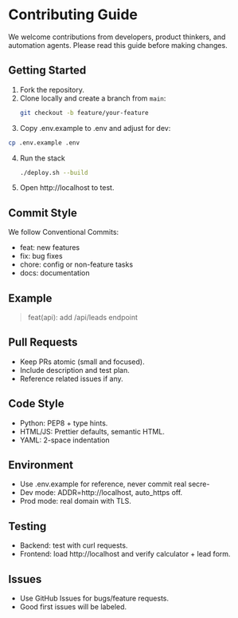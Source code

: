 # Contributing Guide

We welcome contributions from developers, product thinkers, and automation agents. Please read this guide before making changes.

## Getting Started
1. Fork the repository.
2. Clone locally and create a branch from `main`:
   ```bash
   git checkout -b feature/your-feature
   ```
3.	Copy .env.example to .env and adjust for dev:
   ```bash
   cp .env.example .env
   ```
4. Run the stack
   ```bash
   ./deploy.sh --build
   ```
5. Open http://localhost to test.

## Commit Style

We follow Conventional Commits:
- feat: new features
- fix: bug fixes
- chore: config or non-feature tasks
- docs: documentation

## Example
>feat(api): add /api/leads endpoint

## Pull Requests
- Keep PRs atomic (small and focused).
- Include description and test plan.
- Reference related issues if any.

## Code Style
- Python: PEP8 + type hints.
- HTML/JS: Prettier defaults, semantic HTML.
- YAML: 2-space indentation 

## Environment
- Use .env.example for reference, never commit real secre- 
- Dev mode: ADDR=http://localhost, auto_https off.
- Prod mode: real domain with TLS.

## Testing
- Backend: test with curl requests.
- Frontend: load http://localhost and verify calculator + lead form.

## Issues
- Use GitHub Issues for bugs/feature requests.
- Good first issues will be labeled.
